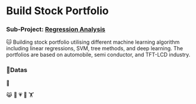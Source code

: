 # Build Stock Portfolio
### Sub-Project: [Regression Analysis](https://github.com/KJJHHH/Build-Portfolio/tree/master/TEJ_portfolio)

🐱 Building stock portfolio utilising different machine learning algorithm including linear regressions, SVM, tree methods, and deep learning.
The portfolios are based on automobile, semi conductor, and TFT-LCD industry.

### 🦁Datas

🙉

😹
🧑
💗
🦁
🏋